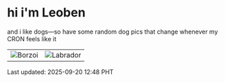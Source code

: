 # hi i'm Leoben

and i like dogs—so have some random dog pics that change whenever my CRON feels like it

|  |  |
|--------|----------|
| ![Borzoi](https://random-dog-vercel.vercel.app/api/random-borzoi?v=1758343722) | ![Labrador](https://random-dog-vercel.vercel.app/api/random-labrador?v=1758343722) |

Last updated: 2025-09-20 12:48 PHT
